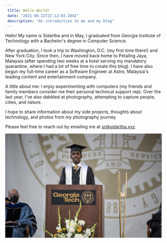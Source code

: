 ```yaml
---
 title: Hello World!
 date: "2021-08-22T22:12:03.284Z"
 description: "An introduction to me and my blog"
---
```


Hello! My name is Sidartha and in May, I graduated from Georgia Institute of Technology with a Bachelor's degree in Computer Science.

After graduation, I took a trip to Washington, D.C. (my first time there!) and New York City. Since then, I have moved back home to Petaling Jaya, Malaysia (after spending two weeks at a hotel serving my mandatory quarantine, where I had a lot of free time to create this blog). I have also begun my full-time career as a Software Engineer at Astro, Malaysia's leading content and entertainment company.

A little about me: I enjoy experimenting with computers (my friends and family members consider me their personal technical support rep). Over the last year, I've also dabbled at photography, attempting to capture people, cities, and nature. 

I hope to share information about my side projects, thoughts about technology, and photos from my photography journey. 

Please feel free to reach out by emailing me at sr@sidartha.xyz. 

![Sidartha at commencement in May 2021](./sidartha-commencement.jpg "© Christopher Moore, Georgia Institute of Technology")